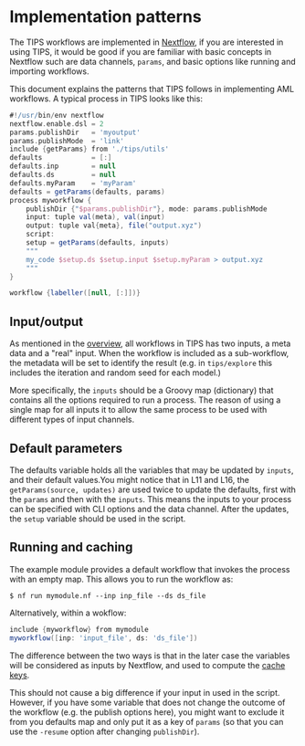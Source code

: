 # Implementation patterns

The TIPS workflows are implemented in [Nextflow](https://www.nextflow.io/), if
you are interested in using TIPS, it would be good if you are familiar with
basic concepts in Nextflow such are data channels, `params`, and basic options 
like running and importing workflows.

This document explains the patterns that TIPS follows in implementing AML
workflows. A typical process in TIPS looks like this:

```groovy linenums="1"
#!/usr/bin/env nextflow
nextflow.enable.dsl = 2
params.publishDir   = 'myoutput'
params.publishMode  = 'link'
include {getParams} from './tips/utils'
defaults            = [:]
defaults.inp        = null
defaults.ds         = null
defaults.myParam    = 'myParam'
defaults = getParams(defaults, params)
process myworkflow {
    publishDir {"$params.publishDir"}, mode: params.publishMode
    input: tuple val(meta), val(input)
    output: tuple val{meta}, file("output.xyz") 
    script:
    setup = getParams(defaults, inputs)
    """
    my_code $setup.ds $setup.input $setup.myParam > output.xyz
    """
}

workflow {labeller([null, [:]])}
```

## Input/output

As mentioned in the [overview](overview.md#inclusion), all workflows in TIPS has
two inputs, a meta data and a "real" input. When the workflow is included as a
sub-workflow, the metadata will be set to identify the result (e.g. in
`tips/explore` this includes the iteration and random seed for each model.)

More specifically, the `inputs` should be a Groovy map (dictionary) that
contains all the options required to run a process. The reason of using a single
map for all inputs it to allow the same process to be used with different types 
of input channels.

## Default parameters 

The defaults variable holds all the variables that may be updated by `inputs`,
and their default values.You might notice that in L11 and L16, the
`getParams(source, updates)` are used twice to update the defaults, first with
the `params` and then with the `inputs`. This means the inputs to your process
can be specified with CLI options and the data channel. After the updates, the
`setup` variable should be used in the script.


## Running and caching

The example module provides a default workflow that invokes the process with an
empty map. This allows you to run the workflow as:

```
$ nf run mymodule.nf --inp inp_file --ds ds_file
```

Alternatively, within a wokflow:
```groovy
include {myworkflow} from mymodule
myworkflow([inp: 'input_file', ds: 'ds_file'])
```

The difference between the two ways is that in the later case the variables will
be considered as inputs by Nextflow, and used to compute the [cache
keys](https://www.nextflow.io/docs/latest/process.html#cache).

This should not cause a big difference if your input in used in the script.
However, if you have some variable that does not change the outcome of the
workflow (e.g. the publish options here), you might want to exclude it from you
defaults map and only put it as a key of `params` (so that you can use the
`-resume` option after changing `publishDir`).
